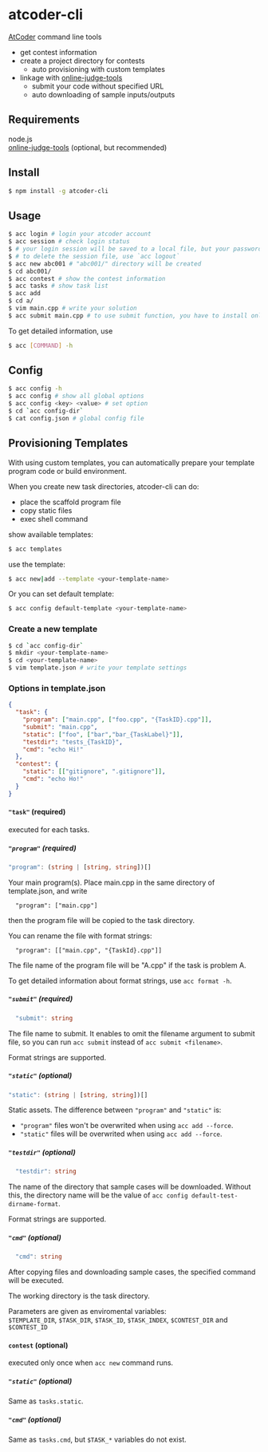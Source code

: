 # atcoder-cli
[AtCoder](https://atcoder.jp/) command line tools
- get contest information
- create a project directory for contests
  - auto provisioning with custom templates
- linkage with [online-judge-tools](https://github.com/kmyk/online-judge-tools)
    - submit your code without specified URL
    - auto downloading of sample inputs/outputs

## Requirements
node.js  
[online-judge-tools](https://github.com/kmyk/online-judge-tools) (optional, but recommended)

## Install
```sh
$ npm install -g atcoder-cli
```

## Usage
```sh
$ acc login # login your atcoder account
$ acc session # check login status
$ # your login session will be saved to a local file, but your password won't be saved
$ # to delete the session file, use `acc logout`
$ acc new abc001 # "abc001/" directory will be created
$ cd abc001/
$ acc contest # show the contest information
$ acc tasks # show task list
$ acc add
$ cd a/
$ vim main.cpp # write your solution
$ acc submit main.cpp # to use submit function, you have to install online-judge-tools
```

To get detailed information, use
```sh
$ acc [COMMAND] -h
```

## Config
```sh
$ acc config -h
$ acc config # show all global options
$ acc config <key> <value> # set option
$ cd `acc config-dir`
$ cat config.json # global config file
```
## Provisioning Templates
With using custom templates, you can automatically prepare your template program code or build environment.

When you create new task directories, atcoder-cli can do:
- place the scaffold program file
- copy static files
- exec shell command

show available templates:
```sh
$ acc templates
```

use the template:
```sh
$ acc new|add --template <your-template-name>
```

Or you can set default template:
```sh
$ acc config default-template <your-template-name>
```

### Create a new template
```sh
$ cd `acc config-dir`
$ mkdir <your-template-name>
$ cd <your-template-name>
$ vim template.json # write your template settings
```

### Options in template.json
```json
{
  "task": {
    "program": ["main.cpp", ["foo.cpp", "{TaskID}.cpp"]],
    "submit": "main.cpp",
    "static": ["foo", ["bar","bar_{TaskLabel}"]],
    "testdir": "tests_{TaskID}",
    "cmd": "echo Hi!"
  },
  "contest": {
    "static": [["gitignore", ".gitignore"]],
    "cmd": "echo Ho!"
  }
}
```

#### `"task"` (required)
executed for each tasks.

##### `"program"` (required)
```ts
"program": (string | [string, string])[]
```

Your main program(s).
Place main.cpp in the same directory of template.json, and write
```
  "program": ["main.cpp"]
```
then the program file will be copied to the task directory.

You can rename the file with format strings:
```
  "program": [["main.cpp", "{TaskId}.cpp"]] 
```
The file name of the program file will be "A.cpp" if the task is problem A.

To get detailed information about format strings, use `acc format -h`.

##### `"submit"` (required)
```ts
  "submit": string
```

The file name to submit.
It enables to omit the filename argument to submit file, so you can run `acc submit` instead of `acc submit <filename>`.

Format strings are supported.

##### `"static"` (optional)
```ts
"static": (string | [string, string])[]
```

Static assets.
The difference between `"program"` and `"static"` is:
  - `"program"` files won't be overwrited when using `acc add --force`.
  - `"static"` files will be overwrited when using `acc add --force`.

##### `"testdir"` (optional)
```ts
  "testdir": string
```

The name of the directory that sample cases will be downloaded.
Without this, the directory name will be the value of `acc config default-test-dirname-format`.

Format strings are supported.

##### `"cmd"` (optional)
```ts
  "cmd": string
```
After copying files and downloading sample cases, the specified command will be executed.

The working directory is the task directory.

Parameters are given as enviromental variables:  
`$TEMPLATE_DIR`, `$TASK_DIR`, `$TASK_ID`, `$TASK_INDEX`, `$CONTEST_DIR` and `$CONTEST_ID`

#### `contest` (optional)
executed only once when `acc new` command runs.

##### `"static"` (optional)
Same as `tasks.static`.

##### `"cmd"` (optional)
Same as `tasks.cmd`, but `$TASK_*` variables do not exist.
